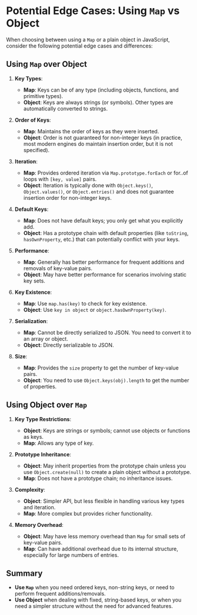 # Potential Edge Cases: Using `Map` vs Object
 
When choosing between using a `Map` or a plain object in JavaScript, consider the following potential edge cases and differences:
 
## Using `Map` over Object
 
1. **Key Types**:
   - **Map**: Keys can be of any type (including objects, functions, and primitive types).
   - **Object**: Keys are always strings (or symbols). Other types are automatically converted to strings.
 
2. **Order of Keys**:
   - **Map**: Maintains the order of keys as they were inserted.
   - **Object**: Order is not guaranteed for non-integer keys (in practice, most modern engines do maintain insertion order, but it is not specified).
 
3. **Iteration**:
   - **Map**: Provides ordered iteration via `Map.prototype.forEach` or for..of loops with `[key, value]` pairs.
   - **Object**: Iteration is typically done with `Object.keys()`, `Object.values()`, or `Object.entries()` and does not guarantee insertion order for non-integer keys.
 
4. **Default Keys**:
   - **Map**: Does not have default keys; you only get what you explicitly add.
   - **Object**: Has a prototype chain with default properties (like `toString`, `hasOwnProperty`, etc.) that can potentially conflict with your keys.
 
5. **Performance**:
   - **Map**: Generally has better performance for frequent additions and removals of key-value pairs.
   - **Object**: May have better performance for scenarios involving static key sets.
 
6. **Key Existence**:
   - **Map**: Use `map.has(key)` to check for key existence.
   - **Object**: Use `key in object` or `object.hasOwnProperty(key)`.
 
7. **Serialization**:
   - **Map**: Cannot be directly serialized to JSON. You need to convert it to an array or object.
   - **Object**: Directly serializable to JSON.
 
8. **Size**:
   - **Map**: Provides the `size` property to get the number of key-value pairs.
   - **Object**: You need to use `Object.keys(obj).length` to get the number of properties.
 
## Using Object over `Map`
 
1. **Key Type Restrictions**:
   - **Object**: Keys are strings or symbols; cannot use objects or functions as keys.
   - **Map**: Allows any type of key.
 
2. **Prototype Inheritance**:
   - **Object**: May inherit properties from the prototype chain unless you use `Object.create(null)` to create a plain object without a prototype.
   - **Map**: Does not have a prototype chain; no inheritance issues.
 
3. **Complexity**:
   - **Object**: Simpler API, but less flexible in handling various key types and iteration.
   - **Map**: More complex but provides richer functionality.
 
4. **Memory Overhead**:
   - **Object**: May have less memory overhead than `Map` for small sets of key-value pairs.
   - **Map**: Can have additional overhead due to its internal structure, especially for large numbers of entries.
 
## Summary
 
- **Use `Map`** when you need ordered keys, non-string keys, or need to perform frequent additions/removals.
- **Use Object** when dealing with fixed, string-based keys, or when you need a simpler structure without the need for advanced features.
